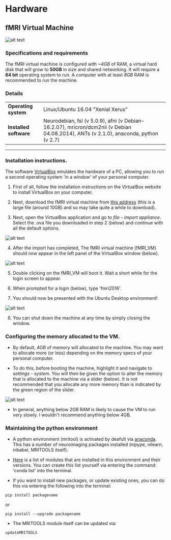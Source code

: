 # Hardware

## fMRI Virtual Machine

![alt text](https://i.imgbox.com/GgMktKyo.png "Title")

### Specifications and requirements
The fMRI virtual machine is configured with *~4GB* of RAM, a virtual hard disk that will grow to **50GB** in size and shared networking.
It will require a **64 bit** operating system to run. A computer with at least *8GB* RAM is recommended to run the machine.

### Details
| | | 
| --- | --- |
| **Operating system** | Linux/Ubuntu 16.04 "Xenial Xerus" |
| **Installed software** | Neurodebian, fsl (v 5.0.9), afni (v Debian-16.2.07), mricron/dcm2nii (v Debian 04.08.2014), ANTs (v 2.1.0), anaconda, python (v 2.7) |

***

### Installation instructions.

The software [VirtualBox](https://www.virtualbox.org/wiki/Downloads) emulates the hardware of a PC, allowing you to run a second operating system 'in a window' of your personal computer.  

1. First of all, follow the installation instructions on the VirtualBox website to install VirtualBox on your computer.

2. Next, download the fMRI virtual machine from [this address](https://drive.google.com/open?id=0B6MT4TSJ7f53VU1XcnhySUY2aDg) (this is a large file (around 10GB) and so may take quite a while to download).

3. Next, open the VirtualBox application and go to *file - import appliance*. Select the .ova file you downloaded in step 2 (below) and continue with all the default options.


![alt text](https://i.imgbox.com/OBhfqBwO.png "Title")


4. After the import has completed, The fMRI virtual machine (fMRI_VM) should now appear in the left panel of the VirtualBox window (below).


![alt text](https://i.imgbox.com/4EYLQeKN.png "Title")


5. Double clicking on the fMRI_VM will boot it. Wait a short while for the login screen to appear.

6. When prompted for a login (below), type 'fmri2016'.

7. You should now be presented with the Ubuntu Desktop environment!


![alt text](https://i.imgbox.com/tjKj9wg2.png "Title")


8. You can shut down the machine at any time by simply closing the window. 

### Configuring the memory allocated to the VM.

* By default, 4GB of memory will allocated to the machine. You may want to allocate more (or less) depending on the memory specs of your personal computer. 

* To do this, before booting the machine, highlight it and navigate to *settings - system*. You will then be given the option to alter the memory that is allocated to the machine via a slider (below). It is not recommended that you allocate any more memory than is indicated by the green region of the slider.


![alt text](https://i.imgbox.com/VBmAJF9G.png "Title")


* In general, anything below 2GB RAM is likely to cause the VM to run very slowly. I wouldn't recommend anything below 4GB. 

### Maintaining the python environment

* A python environment (mritool) is activated by deafult via [anaconda](https://www.continuum.io/downloads). This has a number of neuroimaging packages installed (nipype, nilearn, nibabel, MRITOOLS itself).

* [Here](https://drive.google.com/open?id=0B6MT4TSJ7f53cG4xRTNWV2hDRXM) is a list of modules that are installed in this environment and their versions. You can create this list yourself via entering the command: 'conda list' into the terminal.

* If you want to install new packages, or update existing ones, you can do this via entering the following into the terminal: 

```
pip install packagename
```

or 

```
pip install --upgrade packagename
```

* The MRITOOLS module itself can be updated via:

```
updateMRITOOLS
```





